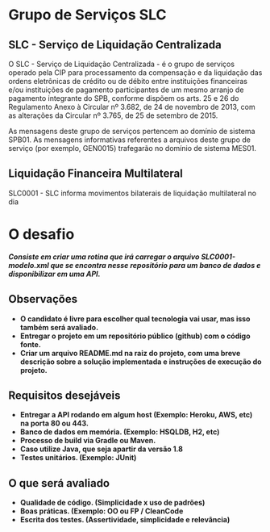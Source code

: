# Grupo de Serviços SLC

## SLC - Serviço de Liquidação Centralizada

O SLC - Serviço de Liquidação Centralizada - é o grupo de serviços operado pela CIP para processamento da compensação e da liquidação das ordens eletrônicas de crédito ou de débito entre instituições financeiras e/ou instituições de pagamento participantes de um mesmo arranjo de pagamento integrante do SPB, conforme dispõem os arts. 25 e 26 do Regulamento Anexo à Circular nº 3.682, de 24 de novembro de 2013, com as alterações da Circular nº 3.765, de 25 de setembro de 2015.

As mensagens deste grupo de serviços pertencem ao domínio de sistema SPB01. As mensagens informativas referentes a arquivos deste grupo de serviço (por exemplo, GEN0015) trafegarão no domínio de sistema MES01.

## Liquidação Financeira Multilateral
SLC0001 - SLC informa movimentos bilaterais de liquidação multilateral no dia 

# O desafio

***Consiste em criar uma rotina que irá carregar o arquivo SLC0001-modelo.xml que se encontra nesse repositório para 
um banco de dados e disponibilizar em uma API.***

## Observações

* **O candidato é livre para escolher qual tecnologia vai usar, mas isso também será avaliado.**
* **Entregar o projeto em um repositório público (github) com o código fonte.**
* **Criar um arquivo README.md na raiz do projeto, com uma breve descrição sobre a solução implementada e instruções de execução do projeto.**

## Requisitos desejáveis
* **Entregar a API rodando em algum host (Exemplo: Heroku, AWS, etc) na porta 80 ou 443.**
* **Banco de dados em memória. (Exemplo: HSQLDB, H2, etc)**
* **Processo de build via Gradle ou Maven.**
* **Caso utilize Java, que seja apartir da versão 1.8** 
* **Testes unitários. (Exemplo: JUnit)**

## O que será avaliado
* **Qualidade de código. (Simplicidade x uso de padrões)**
* **Boas práticas. (Exemplo: OO ou FP / CleanCode**
* **Escrita dos testes. (Assertividade, simplicidade e relevância)**

